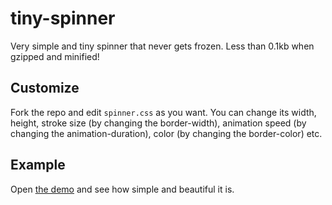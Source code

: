 # tiny-spinner
Very simple and tiny spinner that never gets frozen. Less than 0.1kb when gzipped and minified!

## Customize
Fork the repo and edit `spinner.css` as you want. You can change its width, height, stroke size (by changing the border-width), animation speed (by changing the animation-duration), color (by changing the border-color) etc.

## Example
Open [the demo](//buzinas.github.io/tiny-spinner) and see how simple and beautiful it is.
